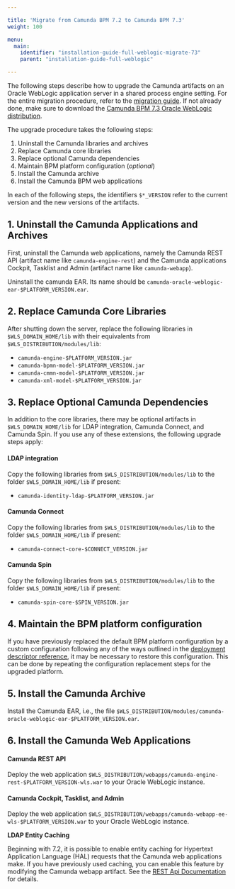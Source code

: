 ```yaml
---

title: 'Migrate from Camunda BPM 7.2 to Camunda BPM 7.3'
weight: 100

menu:
  main:
    identifier: "installation-guide-full-weblogic-migrate-73"
    parent: "installation-guide-full-weblogic"

---
```


The following steps describe how to upgrade the Camunda artifacts on an Oracle WebLogic application server in a shared process engine setting. For the entire migration procedure, refer to the [migration guide][migration-guide]. If not already done, make sure to download the [Camunda BPM 7.3 Oracle WebLogic distribution](https://app.camunda.com/nexus/content/groups/internal/org/camunda/bpm/weblogic/camunda-bpm-weblogic/).

The upgrade procedure takes the following steps:

1. Uninstall the Camunda libraries and archives
2. Replace Camunda core libraries
3. Replace optional Camunda dependencies
4. Maintain BPM platform configuration (*optional*)
5. Install the Camunda archive
6. Install the Camunda BPM web applications

In each of the following steps, the identifiers `$*_VERSION` refer to the current version and the new versions of the artifacts.

## 1. Uninstall the Camunda Applications and Archives

First, uninstall the Camunda web applications, namely the Camunda REST API (artifact name like `camunda-engine-rest`) and the Camunda applications Cockpit, Tasklist and Admin (artifact name like `camunda-webapp`).

Uninstall the camunda EAR. Its name should be `camunda-oracle-weblogic-ear-$PLATFORM_VERSION.ear`.

## 2. Replace Camunda Core Libraries

After shutting down the server, replace the following libraries in `$WLS_DOMAIN_HOME/lib` with their equivalents from `$WLS_DISTRIBUTION/modules/lib`:

* `camunda-engine-$PLATFORM_VERSION.jar`
* `camunda-bpmn-model-$PLATFORM_VERSION.jar`
* `camunda-cmmn-model-$PLATFORM_VERSION.jar`
* `camunda-xml-model-$PLATFORM_VERSION.jar`

## 3. Replace Optional Camunda Dependencies

In addition to the core libraries, there may be optional artifacts in `$WLS_DOMAIN_HOME/lib` for LDAP integration, Camunda Connect, and Camunda Spin. If you use any of these extensions, the following upgrade steps apply:

#### LDAP integration

Copy the following libraries from `$WLS_DISTRIBUTION/modules/lib` to the folder `$WLS_DOMAIN_HOME/lib` if present:

* `camunda-identity-ldap-$PLATFORM_VERSION.jar`

#### Camunda Connect

Copy the following libraries from `$WLS_DISTRIBUTION/modules/lib` to the folder `$WLS_DOMAIN_HOME/lib` if present:

* `camunda-connect-core-$CONNECT_VERSION.jar`

#### Camunda Spin

Copy the following libraries from `$WLS_DISTRIBUTION/modules/lib` to the folder `$WLS_DOMAIN_HOME/lib` if present:

* `camunda-spin-core-$SPIN_VERSION.jar`

## 4. Maintain the BPM platform configuration

If you have previously replaced the default BPM platform configuration by a custom configuration following any of the ways outlined in the [deployment descriptor reference](ref:/api-references/deployment-descriptors/#descriptors-bpm-platformxml-configure-location-of-the-bpm-platformxml-file), it may be necessary to restore this configuration. This can be done by repeating the configuration replacement steps for the upgraded platform.

## 5. Install the Camunda Archive

Install the Camunda EAR, i.e., the file `$WLS_DISTRIBUTION/modules/camunda-oracle-weblogic-ear-$PLATFORM_VERSION.ear`.

## 6. Install the Camunda Web Applications

#### Camunda REST API

Deploy the web application `$WLS_DISTRIBUTION/webapps/camunda-engine-rest-$PLATFORM_VERSION-wls.war` to your Oracle WebLogic instance.

#### Camunda Cockpit, Tasklist, and Admin

Deploy the web application `$WLS_DISTRIBUTION/webapps/camunda-webapp-ee-wls-$PLATFORM_VERSION.war` to your Oracle WebLogic instance.

<div class="alert alert-info">
  <p><strong>LDAP Entity Caching</strong></p>
  <p>Beginning with 7.2, it is possible to enable entity caching for Hypertext Application Language (HAL) requests that the Camunda web applications make. If you have previously used caching, you can enable this feature by modifying the Camunda webapp artifact. See the <a href="ref:/api-references/rest/#overview-hypertext-application-language-hal-caching-of-hal-relations">REST Api Documentation</a> for details.</p>
</div>

[migration-guide]: ref:/guides/migration-guide/#migrate-from-camunda-bpm-72-to-73
